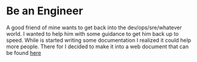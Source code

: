 # Be an Engineer

A good friend of mine wants to get back into the dev/ops/sre/whatever world. I wanted to help him with some guidance to get him back up to speed. While is started writing some documentation I realized it could help more people. There for I decided to make it into a web document that can be found [here](https://christiaan-janssen.github.io/be-an-engineer/)
